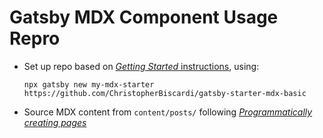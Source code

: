 # Gatsby MDX Component Usage Repro

* Set up repo based on [_Getting Started_ instructions](https://gatsby-mdx.netlify.com/getting-started), using:

    ```
    npx gatsby new my-mdx-starter https://github.com/ChristopherBiscardi/gatsby-starter-mdx-basic
    ```

* Source MDX content from `content/posts/` following [_Programmatically creating pages_](https://gatsby-mdx.netlify.com/guides/programmatically-creating-pages)